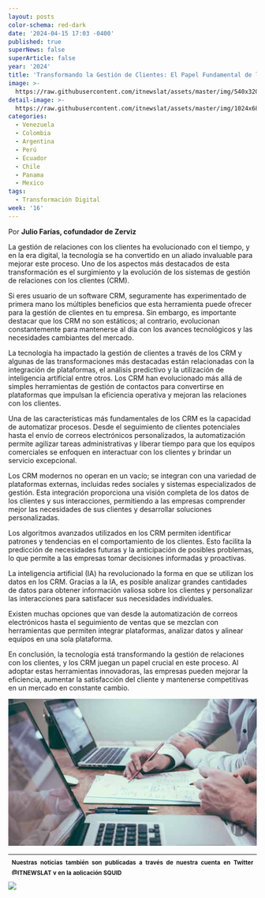 ```yaml
---
layout: posts
color-schema: red-dark
date: '2024-04-15 17:03 -0400'
published: true
superNews: false
superArticle: false
year: '2024'
title: 'Transformando la Gestión de Clientes: El Papel Fundamental de la Tecnología'
image: >-
  https://raw.githubusercontent.com/itnewslat/assets/master/img/540x320/Clientes-p.jpg
detail-image: >-
  https://raw.githubusercontent.com/itnewslat/assets/master/img/1024x680/Clientes-g.jpg
categories:
  - Venezuela
  - Colombia
  - Argentina
  - Perú
  - Ecuador
  - Chile
  - Panama
  - Mexico
tags:
  - Transformación Digital
week: '16'
---
```

Por **Julio Farías, cofundador de Zerviz**

La gestión de relaciones con los clientes ha evolucionado con el tiempo, y en la era digital, la tecnología se ha convertido en un aliado invaluable para mejorar este proceso. Uno de los aspectos más destacados de esta transformación es el surgimiento y la evolución de los sistemas de gestión de relaciones con los clientes (CRM).

Si eres usuario de un software CRM, seguramente has experimentado de primera mano los múltiples beneficios que esta herramienta puede ofrecer para la gestión de clientes en tu empresa. Sin embargo, es importante destacar que los CRM no son estáticos; al contrario, evolucionan constantemente para mantenerse al día con los avances tecnológicos y las necesidades cambiantes del mercado.

La tecnología ha impactado la gestión de clientes a través de los CRM y algunas de las transformaciones más destacadas están relacionadas con la integración de plataformas, el análisis predictivo y la utilización de inteligencia artificial entre otros. Los CRM han evolucionado más allá de simples herramientas de gestión de contactos para convertirse en plataformas que impulsan la eficiencia operativa y mejoran las relaciones con los clientes.

Una de las características más fundamentales de los CRM es la capacidad de automatizar procesos. Desde el seguimiento de clientes potenciales hasta el envío de correos electrónicos personalizados, la automatización permite agilizar tareas administrativas y liberar tiempo para que los equipos comerciales se enfoquen en interactuar con los clientes y brindar un servicio excepcional.

Los CRM modernos no operan en un vacío; se integran con una variedad de plataformas externas, incluidas redes sociales y sistemas especializados de gestión. Esta integración proporciona una visión completa de los datos de los clientes y sus interacciones, permitiendo a las empresas comprender mejor las necesidades de sus clientes y desarrollar soluciones personalizadas.

Los algoritmos avanzados utilizados en los CRM permiten identificar patrones y tendencias en el comportamiento de los clientes. Esto facilita la predicción de necesidades futuras y la anticipación de posibles problemas, lo que permite a las empresas tomar decisiones informadas y proactivas.

La inteligencia artificial (IA) ha revolucionado la forma en que se utilizan los datos en los CRM. Gracias a la IA, es posible analizar grandes cantidades de datos para obtener información valiosa sobre los clientes y personalizar las interacciones para satisfacer sus necesidades individuales.

Existen muchas opciones que van desde la automatización de correos electrónicos hasta el seguimiento de ventas que se mezclan con herramientas que permiten integrar plataformas, analizar datos y alinear equipos en una sola plataforma.

En conclusión, la tecnología está transformando la gestión de relaciones con los clientes, y los CRM juegan un papel crucial en este proceso. Al adoptar estas herramientas innovadoras, las empresas pueden mejorar la eficiencia, aumentar la satisfacción del cliente y mantenerse competitivas en un mercado en constante cambio.

![](https://raw.githubusercontent.com/itnewslat/assets/master/img/540x320/Clientes-p.jpg)

<table style="height: 42px;" width="569">
<tbody>
<tr>
<td style="text-align: justify;"><sub><strong>Nuestras noticias también son publicadas a través de nuestra cuenta en Twitter <a href="https://twitter.com/itnewslat?lang=es">@ITNEWSLAT</a> y en la aplicación <a href="https://squidapp.co/en/">SQUID</a></strong></sub></td>
</tr>
</tbody>
</table>

<img src="https://tracker.metricool.com/c3po.jpg?hash=56f88a41e39ab42c063cc51676587a04"/>
